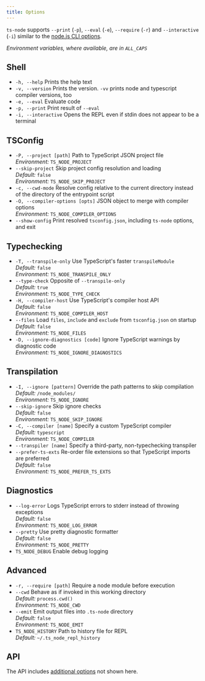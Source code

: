 ```yaml
---
title: Options
---
```


`ts-node` supports `--print` (`-p`), `--eval` (`-e`), `--require` (`-r`) and `--interactive` (`-i`) similar to the [node.js CLI options](https://nodejs.org/api/cli.html).

_Environment variables, where available, are in `ALL_CAPS`_

## Shell

-  `-h, --help`   Prints the help text
-  `-v, --version`   Prints the version. `-vv` prints node and typescript compiler versions, too
-  `-e, --eval`   Evaluate code
-  `-p, --print`   Print result of `--eval`
-  `-i, --interactive`   Opens the REPL even if stdin does not appear to be a terminal

## TSConfig

-  `-P, --project [path]`   Path to TypeScript JSON project file <br/>*Environment:* `TS_NODE_PROJECT`
-  `--skip-project`   Skip project config resolution and loading <br/>*Default:* `false` <br/>*Environment:* `TS_NODE_SKIP_PROJECT`
-  `-c, --cwd-mode`   Resolve config relative to the current directory instead of the directory of the entrypoint script
-  `-O, --compiler-options [opts]`   JSON object to merge with compiler options <br/>*Environment:* `TS_NODE_COMPILER_OPTIONS`
-  `--show-config`   Print resolved `tsconfig.json`, including `ts-node` options, and exit

## Typechecking

-  `-T, --transpile-only`   Use TypeScript's faster `transpileModule` <br/>*Default:* `false` <br/>*Environment:* `TS_NODE_TRANSPILE_ONLY`
-  `--type-check`   Opposite of `--transpile-only` <br/>*Default:* `true`<br/>*Environment:* `TS_NODE_TYPE_CHECK`
-  `-H, --compiler-host`   Use TypeScript's compiler host API <br/>*Default:* `false` <br/>*Environment:* `TS_NODE_COMPILER_HOST`
-  `--files`   Load `files`, `include` and `exclude` from `tsconfig.json` on startup <br/>*Default:* `false` <br/>*Environment:* `TS_NODE_FILES`
-  `-D, --ignore-diagnostics [code]`   Ignore TypeScript warnings by diagnostic code <br/>*Environment:* `TS_NODE_IGNORE_DIAGNOSTICS`

## Transpilation

-  `-I, --ignore [pattern]`   Override the path patterns to skip compilation <br/>*Default:* `/node_modules/` <br/>*Environment:* `TS_NODE_IGNORE`
-  `--skip-ignore`   Skip ignore checks <br/>*Default:* `false` <br/>*Environment:* `TS_NODE_SKIP_IGNORE`
-  `-C, --compiler [name]`   Specify a custom TypeScript compiler <br/>*Default:* `typescript` <br/>*Environment:* `TS_NODE_COMPILER`
-  `--transpiler [name]`   Specify a third-party, non-typechecking transpiler
-  `--prefer-ts-exts`   Re-order file extensions so that TypeScript imports are preferred <br/>*Default:* `false` <br/>*Environment:* `TS_NODE_PREFER_TS_EXTS`

## Diagnostics

-  `--log-error`   Logs TypeScript errors to stderr instead of throwing exceptions <br/>*Default:* `false` <br/>*Environment:* `TS_NODE_LOG_ERROR`
-  `--pretty`   Use pretty diagnostic formatter <br/>*Default:* `false` <br/>*Environment:* `TS_NODE_PRETTY`
- `TS_NODE_DEBUG` Enable debug logging<br/>

## Advanced

-  `-r, --require [path]`   Require a node module before execution
-  `--cwd`   Behave as if invoked in this working directory <br/>*Default:* `process.cwd()`<br/>*Environment:* `TS_NODE_CWD`
-  `--emit`   Emit output files into `.ts-node` directory <br/>*Default:* `false` <br/>*Environment:* `TS_NODE_EMIT`
- `TS_NODE_HISTORY` Path to history file for REPL <br/>*Default:* `~/.ts_node_repl_history`<br/>

## API

The API includes [additional options](https://typestrong.org/ts-node/api/interfaces/RegisterOptions.html) not shown here.
